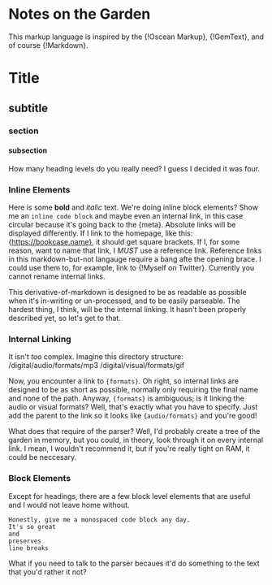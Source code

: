 # Notes on the Garden

This markup language is inspired by the {!Oscean Markup}, {!GemText}, and of course {!Markdown}.

[Oscean Markup]: https://wiki.xxiivv.com/site/meta.html
[GemText]: https://gemini.circumlunar.space/docs/cheatsheet.gmi
[markdown]: https://commonmark.org/

# Title
## subtitle
### section
#### subsection

How many heading levels do you really need? I guess I decided it was four.

### Inline Elements

Here is some **bold** and *italic* text. We're doing inline block elements?
Show me an `inline code block` and maybe even an internal link, in this case
circular because it's going back to the {meta}. Absolute links will be
displayed differently. If I link to the homepage, like this:
{https://bookcase.name}, it should get square brackets. If I, for some reason,
want to name that link, I *MUST* use a reference link. Reference links in this
markdown-but-not langauge require a bang afte the opening brace. I could use
them to, for example, link to {!Myself on Twitter}. Currently you cannot rename
internal links.

[Myself on Twitter]: https://twitter.com/gennyble

This derivative-of-markdown is designed to be as readable as possible when it's
in-writing or un-processed, and to be easily parseable. The hardest thing, I
think, will be the internal linking. It hasn't been properly described yet,
so let's get to that.

### Internal Linking
It isn't *too* complex. Imagine this directory structure:
/digital/audio/formats/mp3
/digital/visual/formats/gif

Now, you encounter a link to `{formats}`. Oh right, so internal links are
designed to be as short as possible, normally only requiring the final name
and none of the path. Anyway, `{formats}` is ambiguous; is it linking the audio
or visual formats? Well, that's exactly what you have to specify. Just add the
parent to the link so it looks like `{audio/formats}` and you're good!

What does that require of the parser? Well, I'd probably create a tree of the
garden in memory, but you could, in theory, look through it on every internal
link. I mean, I wouldn't recommend it, but if you're really tight on RAM, it
could be neccesary.

### Block Elements
Except for headings, there are a few block level elements that are useful and
I would not leave home without.

```langauge
Honestly, give me a monospaced code block any day.
It's so great
and
preserves
line breaks
```

What if you need to talk to the parser becaues it'd do something to the text that you'd rather it not?